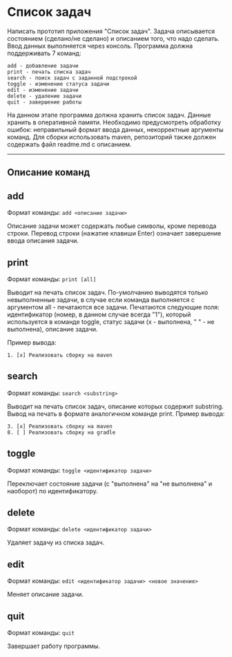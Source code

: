 # Список задач
Написать прототип приложения "Список задач". Задача описывается состоянием (сделано/не сделано) 
и описанием того, что надо сделать. Ввод данных выполняется через консоль.
Программа должна поддерживать 7 команд:

    add - добавление задачи
    print - печать списка задач
    search - поиск задач с заданной подстрокой
    toggle - изменение статуса задачи
    edit - изменение задачи
    delete - удаление задачи
    quit - завершение работы
На данном этапе программа должна хранить список задач. Данные хранить в оперативной памяти.
Необходимо предусмотреть обработку ошибок: неправильный формат ввода данных, некорректные аргументы команд.
Для сборки использовать maven, репозиторий также должен содержать файл readme.md с описанием.
***
## Описание команд

## add
Формат команды: `add <описание задачи>`

Описание задачи может содержать любые символы, кроме перевода строки.
Перевод строки (нажатие клавиши Enter) означает завершение ввода описания задачи.
## print
Формат команды: `print [all]`

Выводит на печать список задач. По-умолчанию выводятся только невыполненные задачи,
в случае если команда выполняется с аргументом all - печатаются все задачи.
Печатаются следующие поля: идентификатор (номер, в данном случае всегда "1"),
который используется в команде toggle, статус задачи (x - выполнена, " " - не выполнена), описание задачи.

Пример вывода:

    1. [x] Реализовать сборку на maven

## search
Формат команды: `search <substring>`

Выводит на печать список задач, описание которых содержит substring. 
Вывод на печать в формате аналогичном команде print.
Пример вывода:

    3. [x] Реализовать сборку на maven
    8. [ ] Реализовать сборку на gradle

## toggle
Формат команды: `toggle <идентификатор задачи>`

Переключает состояние задачи (с "выполнена" на "не выполнена" и наоборот) по идентификатору.

## delete
Формат команды: `delete <идентификатор задачи>`

Удаляет задачу из списка задач.

## edit
Формат команды: `edit <идентификатор задачи> <новое значение>`

Меняет описание задачи.

## quit
Формат команды: `quit`

Завершает работу программы.